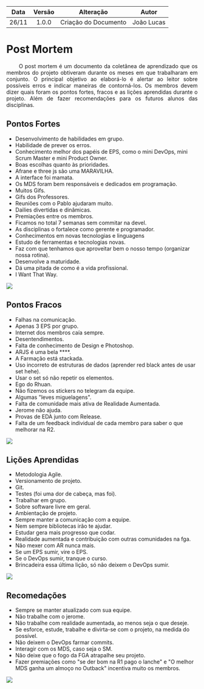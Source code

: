 |    Data    | Versão |                             Alteração                             |                    Autor                    |
|:----------:|:------:|:-----------------------------------------------------------------:|:-------------------------------------------:|
|26/11| 1.0.0| Criação do Documento |João Lucas|

# Post Mortem

<p align="justify">&emsp;&emsp; O post mortem é um documento da coletânea de aprendizado que os membros do projeto obtiveram durante os meses em que trabalharam em conjunto. O principal objetivo ao elaborá-lo é alertar ao leitor sobre possíveis erros e indicar maneiras de contorná-los.
Os membros devem dizer quais foram os pontos fortes, fracos e as lições aprendidas durante o projeto. Além de fazer recomendações para os futuros alunos das disciplinas. </p>


## Pontos Fortes

* Desenvolvimento de habilidades em grupo.
* Habilidade de prever os erros.
* Conhecimento melhor dos papéis de EPS, como o mini DevOps, mini Scrum Master e mini Product Owner.
* Boas escolhas quanto às prioridades.
* Afrane e three js são uma MARAVILHA.
* A interface foi mamata.
* Os MDS foram bem responsáveis e dedicados em programação.
* Muitos Gifs.
* Gifs dos Professores.
* Reuniões com o Pablo ajudaram muito.
* Dailies divertidas e dinâmicas.
* Premiações entre os membros.
* Ficamos no total 7 semanas sem commitar na devel.
* As disciplinas o fortalece como gerente e programador.
* Conhecimentos em novas tecnologias e linguagens
* Estudo de ferramentas e tecnologias novas.
* Faz com que tenhamos que aproveitar bem o nosso tempo (organizar nossa rotina).
* Desenvolve a maturidade.
* Dá uma pitada de como é a vida profissional.
* I Want That Way. </p>


![](https://media.giphy.com/media/7VmwLnO6r0vU4/giphy.gif) </p>


## Pontos Fracos

* Falhas na comunicação.
* Apenas 3 EPS por grupo.
* Internet dos membros caía sempre.
* Desentendimentos.
* Falta de conhecimento de Design e Photoshop.
* ARJS é uma bela ****.
* A Farmação está stackada.
* Uso incorreto de estruturas de dados (aprender red black antes de usar set hehe).
* Usar o set só não repetir os elementos.
* Ego do Rhuan.
* Não fizemos os stickers no telegram da equipe.
* Algumas "leves miguelagens".
* Falta de comunidade mais ativa de Realidade Aumentada.
* Jerome não ajuda.
* Provas de EDA junto com Release.
* Falta de um feedback individual de cada membro para saber o que melhorar na R2. </p>


![](https://media.giphy.com/media/yPNAxpijhgTcc/giphy.gif) </p>


## Lições Aprendidas

* Metodologia Agile.
* Versionamento de projeto.
* Git.
* Testes (foi uma dor de cabeça, mas foi).
* Trabalhar em grupo.
* Sobre software livre em geral.
* Ambientação de projeto.
* Sempre manter a comunicação com a equipe.
* Nem sempre bibliotecas irão te ajudar.
* Estudar gera mais progresso que codar.
* Realidade aumentada e contribuição com outras comunidades na fga.
* Não mexer com AR nunca mais.
* Se um EPS sumir, vire o EPS.
* Se o DevOps sumir, tranque o curso.
* Brincadeira essa última lição, só não deixem o DevOps sumir. </p>


![](https://media.giphy.com/media/G3Wfea8vbpQK4/giphy.gif) </p>

## Recomedações

* Sempre se manter atualizado com sua equipe.
* Não trabalhe com o jerome.
* Não trabalhe com realidade aumentada, ao menos seja o que deseje.
* Se esforce, estude, trabalhe e divirta-se com o projeto, na medida do possível.
* Não deixem o DevOps farmar commits.
* Interagir com os MDS, caso seja o SM.
* Não deixe que o fogo da FGA atrapalhe seu projeto.
* Fazer premiações como "se der bom na R1 pago o lanche" e "O melhor MDS ganha um almoço no Outback" incentiva muito os membros. </p>


![](https://media.giphy.com/media/JpMGxE51PtiT4zidBN/giphy.gif) </p>
